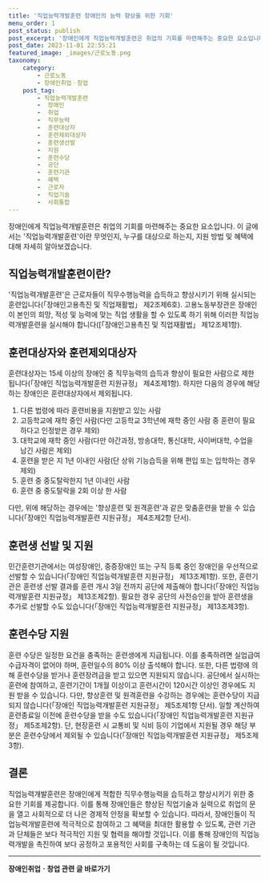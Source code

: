 ```yaml
---
title: '직업능력개발훈련 장애인의 능력 향상을 위한 기회'
menu_order: 1
post_status: publish
post_excerpt: '장애인에게 직업능력개발훈련은 취업의 기회를 마련해주는 중요한 요소입니다. 이 글에서는  직업능력개발훈련 이란 무엇인지, 누구를 대상으로 하는지, 지원 방법 및 혜택에 대해 자세히 알아보겠습니다.'
post_date: 2023-11-01 22:55:21
featured_image: _images/근로노동.png
taxonomy:
    category:
        - 근로노동
        - 장애인취업ㆍ창업
    post_tag:
        - 직업능력개발훈련
        -  장애인
        -  취업
        -  직무능력
        -  훈련대상자
        -  훈련제외대상자
        -  훈련생선발
        -  지원
        -  훈련수당
        -  공단
        -  훈련기관
        -  혜택
        -  근로자
        -  직업기술
        -  사회통합
---
```




장애인에게 직업능력개발훈련은 취업의 기회를 마련해주는 중요한 요소입니다. 이 글에서는 '직업능력개발훈련'이란 무엇인지, 누구를 대상으로 하는지, 지원 방법 및 혜택에 대해 자세히 알아보겠습니다. 

## 직업능력개발훈련이란?

'직업능력개발훈련'은 근로자들이 직무수행능력을 습득하고 향상시키기 위해 실시되는 훈련입니다(「장애인고용촉진 및 직업재활법」 제2조제6호). 고용노동부장관은 장애인이 본인의 희망, 적성 및 능력에 맞는 직업 생활을 할 수 있도록 하기 위해 이러한 직업능력개발훈련을 실시해야 합니다([「장애인고용촉진 및 직업재활법」 제12조제1항).

## 훈련대상자와 훈련제외대상자

훈련대상자는 15세 이상의 장애인 중 직무능력의 습득과 향상이 필요한 사람으로 제한됩니다(「장애인 직업능력개발훈련 지원규정」 제4조제1항). 하지만 다음의 경우에 해당하는 장애인은 훈련대상자에서 제외됩니다.

1. 다른 법령에 따라 훈련비용을 지원받고 있는 사람
2. 고등학교에 재학 중인 사람(다만 고등학교 3학년에 재학 중인 사람 중 훈련이 필요하다고 인정받은 경우 제외)
3. 대학교에 재학 중인 사람(다만 야간과정, 방송대학, 통신대학, 사이버대학, 수업을 남긴 사람은 제외)
4. 훈련을 받은 지 1년 이내인 사람(단 상위 기능습득을 위해 편입 또는 입학하는 경우 제외)
5. 훈련 중 중도탈락한지 1년 이내인 사람
6. 훈련 중 중도탈락을 2회 이상 한 사람

다만, 위에 해당하는 경우에는 '향상훈련 및 원격훈련'과 같은 맞춤훈련을 받을 수 있습니다(「장애인 직업능력개발훈련 지원규정」 제4조제2항 단서).

## 훈련생 선발 및 지원

민간훈련기관에서는 여성장애인, 중증장애인 또는 구직 등록 중인 장애인을 우선적으로 선발할 수 있습니다(「장애인 직업능력개발훈련 지원규정」 제13조제1항). 또한, 훈련기관은 훈련생 선발 결과를 훈련 개시 3일 전까지 공단에 제출해야 합니다(「장애인 직업능력개발훈련 지원규정」 제13조제2항). 필요한 경우 공단의 사전승인을 받아 훈련생을 추가로 선발할 수도 있습니다(「장애인 직업능력개발훈련 지원규정」 제13조제3항).

## 훈련수당 지원

훈련 수당은 일정한 요건을 충족하는 훈련생에게 지급됩니다. 이를 충족하려면 실업급여 수급자격이 없어야 하며, 훈련일수의 80% 이상 출석해야 합니다. 또한, 다른 법령에 의해 훈련수당을 받거나 훈련장려금을 받고 있으면 지원되지 않습니다. 공단에서 실시하는 훈련에 참여하고, 훈련기간이 1개월 이상이고 훈련시간이 120시간 이상인 경우에도 지원 받을 수 있습니다. 다만, 향상훈련 및 원격훈련을 수강하는 경우에는 훈련수당이 지급되지 않습니다(「장애인 직업능력개발훈련 지원규정」 제5조제1항 단서). 일할 계산하여 훈련종료일 이전에 훈련수당을 받을 수도 있습니다(「장애인 직업능력개발훈련 지원규정」 제5조제2항). 단, 현장훈련 시 교통비 및 식비 등이 기업에서 지원될 경우 해당 부분은 훈련수당에서 제외될 수 있습니다(「장애인 직업능력개발훈련 지원규정」 제5조제3항).

## 결론

직업능력개발훈련은 장애인에게 적합한 직무수행능력을 습득하고 향상시키기 위한 중요한 기회를 제공합니다. 이를 통해 장애인들은 향상된 직업기술과 실력으로 취업의 문을 열고 사회적으로 더 나은 경제적 안정을 확보할 수 있습니다. 따라서, 장애인들이 직업능력개발훈련에 적극적으로 참여하고 그 혜택을 최대한 활용할 수 있도록, 관련 기관과 단체들은 보다 적극적인 지원 및 협력을 해야할 것입니다. 이를 통해 장애인의 직업능력개발을 촉진하여 보다 공정하고 포용적인 사회를 구축하는 데 도움이 될 것입니다.
<!-- wp:separator -->
<hr class="wp-block-separator has-alpha-channel-opacity"/>
<!-- /wp:separator -->

<!-- wp:group {"backgroundColor":"base","layout":{"type":"constrained"}} -->
<div class="wp-block-group has-base-background-color has-background"><!-- wp:paragraph {"align":"center","fontSize":"medium"} -->
<p class="has-text-align-center has-large-font-size"><strong>장애인취업ㆍ창업 관련 글 바로가기</strong></p>
<!-- /wp:paragraph -->


<!-- wp:latest-posts
{"categories":[{"id":12749,"count":19,"description":"","link":"https://uknowlaw.com/category/%ec%9e%a5%ec%95%a0%ec%9d%b8%ec%b7%a8%ec%97%85%e3%86%8d%ec%b0%bd%ec%97%85/","name":"장애인취업ㆍ창업","slug":"장애인취업ㆍ창업","taxonomy":"category","parent":0,"meta":[],"_links":{"self":[{"href":"https://uknowlaw.com/wp-json/wp/v2/categories/12749"}],"collection":[{"href":"https://uknowlaw.com/wp-json/wp/v2/categories"}],"about":[{"href":"https://uknowlaw.com/wp-json/wp/v2/taxonomies/category"}],"wp:post_type":[{"href":"https://uknowlaw.com/wp-json/wp/v2/posts?categories=12749"}],"curies":[{"name":"wp","href":"https://api.w.org/{rel}","templated":true}]}}],"postsToShow":100,"excerptLength":28,"postLayout":"grid","columns":2,"featuredImageAlign":"left","featuredImageSizeSlug":"large","fontSize":18px} /--></div>
<!-- /wp:group -->